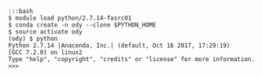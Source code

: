 
    :::bash
    $ module load python/2.7.14-fasrc01
    $ conda create -n ody --clone $PYTHON_HOME
    $ source activate ody
    (ody) $ python
    Python 2.7.14 |Anaconda, Inc.| (default, Oct 16 2017, 17:29:19)
    [GCC 7.2.0] on linux2
    Type "help", "copyright", "credits" or "license" for more information.
    >>>

